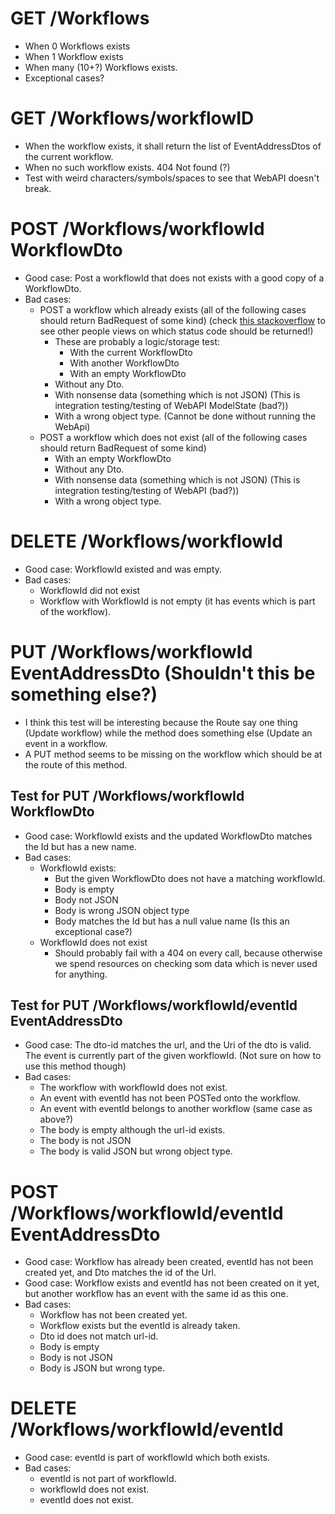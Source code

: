 # GET /Workflows
* When 0 Workflows exists
* When 1 Workflow exists
* When many (10+?) Workflows exists.
* Exceptional cases?

# GET /Workflows/workflowID
* When the workflow exists, it shall return the list of EventAddressDtos of the current workflow.
* When no such workflow exists. 404 Not found (?)
* Test with weird characters/symbols/spaces to see that WebAPI doesn't break.

# POST /Workflows/workflowId WorkflowDto
* Good case: Post a workflowId that does not exists with a good copy of a WorkflowDto.
* Bad cases:
    * POST a workflow which already exists (all of the following cases should return BadRequest of some kind) (check [this stackoverflow](http://stackoverflow.com/questions/3825990/http-response-code-for-post-when-resource-already-exists) to see other people views on which status code should be returned!)
        * These are probably a logic/storage test:
            * With the current WorkflowDto
            * With another WorkflowDto
            * With an empty WorkflowDto
        * Without any Dto.
        * With nonsense data (something which is not JSON) (This is integration testing/testing of WebAPI ModelState (bad?))
        * With a wrong object type. (Cannot be done without running the WebApi)
    * POST a workflow which does not exist (all of the following cases should return BadRequest of some kind)
        * With an empty WorkflowDto
        * Without any Dto.
        * With nonsense data (something which is not JSON) (This is integration testing/testing of WebAPI (bad?))
        * With a wrong object type.

# DELETE /Workflows/workflowId
* Good case: WorkflowId existed and was empty.
* Bad cases:
    * WorkflowId did not exist
    * Workflow with WorkflowId is not empty (it has events which is part of the workflow).

# PUT /Workflows/workflowId EventAddressDto (Shouldn't this be something else?)
* I think this test will be interesting because the Route say one thing (Update workflow) while the method does something else (Update an event in a workflow.
* A PUT method seems to be missing on the workflow which should be at the route of this method.

## Test for PUT /Workflows/workflowId WorkflowDto
* Good case: WorkflowId exists and the updated WorkflowDto matches the Id but has a new name.
* Bad cases:
    * WorkflowId exists:
        * But the given WorkflowDto does not have a matching workflowId.
        * Body is empty
        * Body not JSON
        * Body is wrong JSON object type
        * Body matches the Id but has a null value name (Is this an exceptional case?)
    * WorkflowId does not exist
        * Should probably fail with a 404 on every call, because otherwise we spend resources on checking som data which is never used for anything.

## Test for PUT /Workflows/workflowId/eventId EventAddressDto
* Good case: The dto-id matches the url, and the Uri of the dto is valid. The event is currently part of the given workflowId. (Not sure on how to use this method though)
* Bad cases:
    * The workflow with workflowId does not exist.
    * An event with eventId has not been POSTed onto the workflow.
    * An event with eventId belongs to another workflow (same case as above?)
    * The body is empty although the url-id exists.
    * The body is not JSON
    * The body is valid JSON but wrong object type.

# POST /Workflows/workflowId/eventId EventAddressDto
* Good case: Workflow has already been created, eventId has not been created yet, and Dto matches the id of the Url.
* Good case: Workflow exists and eventId has not been created on it yet, but another workflow has an event with the same id as this one.
* Bad cases:
    * Workflow has not been created yet.
    * Workflow exists but the eventId is already taken.
    * Dto id does not match url-id.
    * Body is empty
    * Body is not JSON
    * Body is JSON but wrong type.

# DELETE /Workflows/workflowId/eventId
* Good case: eventId is part of workflowId which both exists.
* Bad cases:
    * eventId is not part of workflowId.
    * workflowId does not exist.
    * eventId does not exist.
